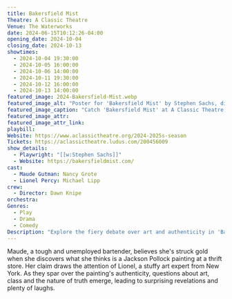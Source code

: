 ```yaml
---
title: Bakersfield Mist
Theatre: A Classic Theatre
Venue: The Waterworks
date: 2024-06-15T10:12:26-04:00
opening_date: 2024-10-04
closing_date: 2024-10-13
showtimes:
  - 2024-10-04 19:30:00
  - 2024-10-05 16:00:00
  - 2024-10-06 14:00:00
  - 2024-10-11 19:30:00
  - 2024-10-12 16:00:00
  - 2024-10-13 14:00:00
featured_image: 2024-Bakersfield-Mist.webp
featured_image_alt: "Poster for 'Bakersfield Mist' by Stephen Sachs, directed by Dawn Knipe. The poster features the play's title in stylish blue script splashed with a vibrant paint splotch, set against a backdrop of an abstract art piece. This dramedy, assessing art and people's value, runs from October 4-13, 2024, at A Classic Theatre."
featured_image_caption: "Catch 'Bakersfield Mist' at A Classic Theatre, a compelling dramedy that questions the value of art and people, running from October 4-13, 2024."
featured_image_attr: 
featured_image_attr_link: 
playbill:
Website: https://www.aclassictheatre.org/2024-2025s-season
Tickets: https://aclassictheatre.ludus.com/200456009
show_details: 
  - Playwright: "[[w:Stephen Sachs]]"
  - Website: https://bakersfieldmist.com/
cast:
  - Maude Gutman: Nancy Grote
  - Lionel Percy: Michael Lipp
crew:
  - Director: Dawn Knipe
orchestra:
Genres:
  - Play
  - Drama
  - Comedy
Description: "Explore the fiery debate over art and authenticity in 'Bakersfield Mist,' a sharp-witted play where an unemployed bartender claims to have found a million-dollar masterpiece in a thrift store."
---
```

Maude, a tough and unemployed bartender, believes she's struck gold when she discovers what she thinks is a Jackson Pollock painting at a thrift store. Her claim draws the attention of Lionel, a stuffy art expert from New York. As they spar over the painting's authenticity, questions about art, class and the nature of truth emerge, leading to surprising revelations and plenty of laughs.
